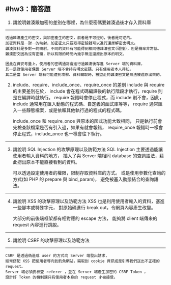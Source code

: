 #hw3：簡答題
----

1. 請說明雜湊跟加密的差別在哪裡，為什麼密碼要雜湊過後才存入資料庫
----
    透過雜湊產生的密文，與加密產生的密文，前者是不可逆的，後者是可逆的。
    加密資料是一對一的映射，加密密文只要取得密鑰就可以進行還原解密出明文。
    雜湊資料是多對一的映射，不同的資料有可能得到相同德雜湊密文(碰撞)，但是機率非常低。
    雜湊密文因為沒有密鑰，所以有限的時間內幾乎無法還原出原本的明文。
    
    因此在資安考量上，使用者的密碼通常會進行過雜湊後存進 Server 端的資料庫，
    其一是對使用者保證 Server 端不會持有明文密碼，只有使用者本人得知。
    其二是當 Server 端有可能遭到攻擊、資料竊取時，被盜走的雜湊密文是無法被還原出來的。

2. include、require、include_once、require_once 的差別
    include 與 require 的主要差別在於，
    include 會在程式碼編譯後的執行階段才執行，require 則是在編譯時就執行。
    require 報錯時會停止程式，而 include 則不會，因此，
    include 通常用在匯入動態的程式碼、自定義的函式庫等等，
    require 通常匯入一些靜態檔案，或是依賴其他執行過的程式的程式碼。

    include_once 和 require_once 與原本的函式功能大致相同，
    只是執行前會先檢查該檔案是否有引入過，如果有就會報錯，
    require_once 報錯時一樣會停止程式，include_once 也一樣會往下執行。 
----
3. 請說明 SQL Injection 的攻擊原理以及防範方法
    SQL Injection 主要透過能讓使用者輸入資料的地方，
    插入了與 Server 端相同 database 的查詢語法，藉此撈出原本不能直接看到的資料。

    可以透過設定使用者的權限，限制存取資料庫的方式。
    或是使用參數化查詢的方式(如 PHP 的 prepare 與 bind_param)，
    避免被塞入動態結合的查詢語法。
----
4. 請說明 XSS 的攻擊原理以及防範方法
    XSS 也是利用使用者輸入的資料，塞進一些腳本或特殊字元，
    對原始碼進行 break out，令網頁內容產生改變。

    大部分的前後端框架都有相對應的 escape 方法，
    能夠將 client 端傳來的 request 內容進行跳脫。
----
5. 請說明 CSRF 的攻擊原理以及防範方法
----
    CSRF 是透過偽造成 user 的方式向 Server 端發出請求，
    經常搭配 XSS 把使用者導向到釣魚網站，竊取到 cookie 資訊或是引導我們送出不正確的 request。
    Server 端必須要檢查 referer ，並在 Server 端產生加密的 CSRF Token ，
    設計好 Token 的機制讓只有使用者本身的 request 才被接受。